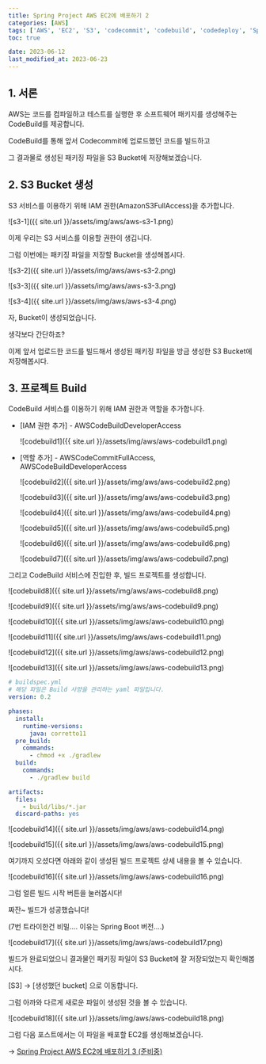 ```yaml
---
title: Spring Project AWS EC2에 배포하기 2
categories: [AWS]
tags: ['AWS', 'EC2', 'S3', 'codecommit', 'codebuild', 'codedeploy', 'Spring EC2']
toc: true

date: 2023-06-12
last_modified_at: 2023-06-23
---
```


## 1. 서론

AWS는 코드를 컴파일하고 테스트를 실행한 후 소프트웨어 패키지를 생성해주는 CodeBuild를 제공합니다.

CodeBuild를 통해 앞서 Codecommit에 업로드했던 코드를 빌드하고 

그 결과물로 생성된 패키징 파일을 S3 Bucket에 저장해보겠습니다.

## 2. S3 Bucket 생성

S3 서비스를 이용하기 위해 IAM 권한(AmazonS3FullAccess)을 추가합니다.

   ![s3-1]({{ site.url }}/assets/img/aws/aws-s3-1.png)

이제 우리는 S3 서비스를 이용할 권한이 생깁니다.

그럼 이번에는 패키징 파일을 저장할 Bucket을 생성해봅시다.

![s3-2]({{ site.url }}/assets/img/aws/aws-s3-2.png)

![s3-3]({{ site.url }}/assets/img/aws/aws-s3-3.png)

![s3-4]({{ site.url }}/assets/img/aws/aws-s3-4.png)

자, Bucket이 생성되었습니다.

생각보다 간단하죠?

이제 앞서 업로드한 코드를 빌드해서 생성된 패키징 파일을 방금 생성한 S3 Bucket에 저장해봅시다.

## 3. 프로젝트 Build

CodeBuild 서비스를 이용하기 위해 IAM 권한과 역할을 추가합니다.

* [IAM 권한 추가] - AWSCodeBuildDeveloperAccess

   ![codebuild1]({{ site.url }}/assets/img/aws/aws-codebuild1.png)

* [역할 추가] - AWSCodeCommitFullAccess, AWSCodeBuildDeveloperAccess

   ![codebuild2]({{ site.url }}/assets/img/aws/aws-codebuild2.png)

   ![codebuild3]({{ site.url }}/assets/img/aws/aws-codebuild3.png)

   ![codebuild4]({{ site.url }}/assets/img/aws/aws-codebuild4.png)

   ![codebuild5]({{ site.url }}/assets/img/aws/aws-codebuild5.png)

   ![codebuild6]({{ site.url }}/assets/img/aws/aws-codebuild6.png)

   ![codebuild7]({{ site.url }}/assets/img/aws/aws-codebuild7.png)

그리고 CodeBuild 서비스에 진입한 후, 빌드 프로젝트를 생성합니다.

![codebuild8]({{ site.url }}/assets/img/aws/aws-codebuild8.png)

![codebuild9]({{ site.url }}/assets/img/aws/aws-codebuild9.png)

![codebuild10]({{ site.url }}/assets/img/aws/aws-codebuild10.png)

![codebuild11]({{ site.url }}/assets/img/aws/aws-codebuild11.png)

![codebuild12]({{ site.url }}/assets/img/aws/aws-codebuild12.png)

![codebuild13]({{ site.url }}/assets/img/aws/aws-codebuild13.png)

```yaml
# buildspec.yml
# 해당 파일은 Build 사양을 관리하는 yaml 파일입니다.
version: 0.2

phases:
  install:
    runtime-versions:
      java: corretto11
  pre_build:
    commands:
      - chmod +x ./gradlew
  build:
    commands:
      - ./gradlew build

artifacts:
  files:
    - build/libs/*.jar
  discard-paths: yes

```

![codebuild14]({{ site.url }}/assets/img/aws/aws-codebuild14.png)

![codebuild15]({{ site.url }}/assets/img/aws/aws-codebuild15.png)

여기까지 오셨다면 아래와 같이 생성된 빌드 프로젝트 상세 내용을 볼 수 있습니다.

![codebuild16]({{ site.url }}/assets/img/aws/aws-codebuild16.png)

그럼 얼른 빌드 시작 버튼을 눌러봅시다!

짜잔~ 빌드가 성공했습니다!

(7번 트라이한건 비밀.... 이유는 Spring Boot 버전....)

![codebuild17]({{ site.url }}/assets/img/aws/aws-codebuild17.png)

빌드가 완료되었으니 결과물인 패키징 파일이 S3 Bucket에 잘 저장되었는지 확인해봅시다.

[S3] → [생성했던 bucket] 으로 이동합니다.

그럼 아까와 다르게 새로운 파일이 생성된 것을 볼 수 있습니다.

![codebuild18]({{ site.url }}/assets/img/aws/aws-codebuild18.png)

그럼 다음 포스트에서는 이 파일을 배포할 EC2를 생성해보겠습니다.

→ [Spring Project AWS EC2에 배포하기 3 (준비중)]()